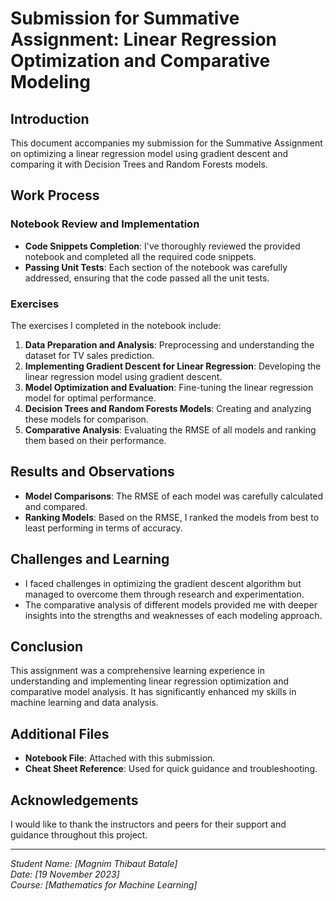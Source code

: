 # Submission for Summative Assignment: Linear Regression Optimization and Comparative Modeling

## Introduction
This document accompanies my submission for the Summative Assignment on optimizing a linear regression model using gradient descent and comparing it with Decision Trees and Random Forests models. 

## Work Process
### Notebook Review and Implementation
- **Code Snippets Completion**: I've thoroughly reviewed the provided notebook and completed all the required code snippets. 
- **Passing Unit Tests**: Each section of the notebook was carefully addressed, ensuring that the code passed all the unit tests.

### Exercises
The exercises I completed in the notebook include:
1. **Data Preparation and Analysis**: Preprocessing and understanding the dataset for TV sales prediction.
2. **Implementing Gradient Descent for Linear Regression**: Developing the linear regression model using gradient descent.
3. **Model Optimization and Evaluation**: Fine-tuning the linear regression model for optimal performance.
4. **Decision Trees and Random Forests Models**: Creating and analyzing these models for comparison.
5. **Comparative Analysis**: Evaluating the RMSE of all models and ranking them based on their performance.

## Results and Observations
- **Model Comparisons**: The RMSE of each model was carefully calculated and compared. 
- **Ranking Models**: Based on the RMSE, I ranked the models from best to least performing in terms of accuracy.

## Challenges and Learning
- I faced challenges in optimizing the gradient descent algorithm but managed to overcome them through research and experimentation.
- The comparative analysis of different models provided me with deeper insights into the strengths and weaknesses of each modeling approach.

## Conclusion
This assignment was a comprehensive learning experience in understanding and implementing linear regression optimization and comparative model analysis. It has significantly enhanced my skills in machine learning and data analysis.

## Additional Files
- **Notebook File**: Attached with this submission.
- **Cheat Sheet Reference**: Used for quick guidance and troubleshooting.

## Acknowledgements
I would like to thank the instructors and peers for their support and guidance throughout this project.

---

*Student Name: [Magnim Thibaut Batale]*  
*Date: [19 November 2023]*  
*Course: [Mathematics for Machine Learning]*  
